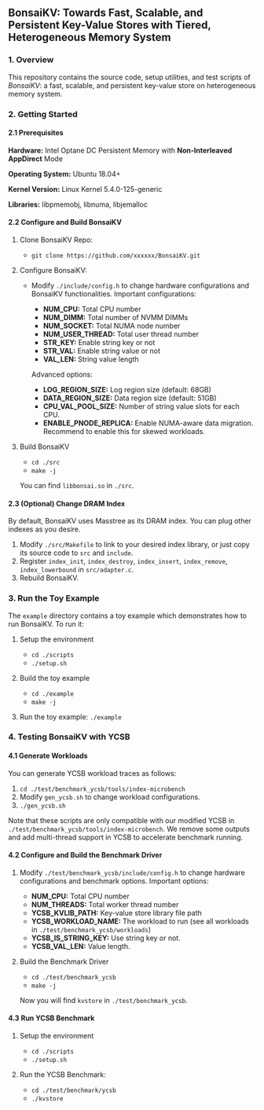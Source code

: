 ## BonsaiKV: Towards Fast, Scalable, and Persistent Key-Value Stores with Tiered, Heterogeneous Memory System

### 1. Overview

This repository contains the source code, setup utilities, and test scripts of *BonsaiKV*: a fast, scalable, and persistent key-value store on heterogeneous memory system. 

### 2. Getting Started

#### 2.1 Prerequisites

**Hardware:** Intel Optane DC Persistent Memory with **Non-Interleaved AppDirect** Mode

**Operating System:** Ubuntu 18.04+

**Kernel Version:** Linux Kernel 5.4.0-125-generic

**Libraries:** libpmemobj, libnuma, libjemalloc

#### 2.2 Configure and Build BonsaiKV

1. Clone BonsaiKV Repo:
   + `git clone https://github.com/xxxxxx/BonsaiKV.git`

2. Configure BonsaiKV:

   + Modify `./include/config.h` to change hardware configurations and BonsaiKV functionalities. Important configurations:

     + **NUM_CPU:**  Total CPU number
     + **NUM_DIMM:** Total number of NVMM DIMMs
     + **NUM_SOCKET:** Total NUMA node number
     + **NUM_USER_THREAD:** Total user thread number
     + **STR_KEY:** Enable string key or not
     + **STR_VAL:** Enable string value or not
     + **VAL_LEN:** String value length

     Advanced options:

     + **LOG_REGION_SIZE:** Log region size (default: 68GB)
     + **DATA_REGION_SIZE:** Data region size (default: 51GB)
     + **CPU_VAL_POOL_SIZE:** Number of string value slots for each CPU.
     + **ENABLE_PNODE_REPLICA:** Enable NUMA-aware data migration. Recommend to enable this for skewed workloads.

3. Build BonsaiKV

   + `cd ./src`
   + `make -j`

   You can find `libbonsai.so` in `./src`.

#### 2.3 (Optional) Change DRAM Index

By default, BonsaiKV uses Masstree as its DRAM index. You can plug other indexes as you desire.

1. Modify `./src/Makefile` to link to your desired index library, or just copy its source code to `src` and `include`.
2. Register `index_init`, `index_destroy`, `index_insert`, `index_remove`, `index_lowerbound` in `src/adapter.c`. 
3. Rebuild BonsaiKV.

### 3. Run the Toy Example

The `example` directory contains a toy example which demonstrates how to run BonsaiKV. To run it:

1. Setup the environment
   + `cd ./scripts`
   + `./setup.sh`

2. Build the toy example
   + `cd ./example`
   + `make -j`

3. Run the toy example: `./example`

### 4. Testing BonsaiKV with YCSB

#### 4.1 Generate Workloads

You can generate YCSB workload traces as follows:

1. `cd ./test/benchmark_ycsb/tools/index-microbench`
2. Modify `gen_ycsb.sh` to change workload configurations.
3. `./gen_ycsb.sh`

Note that these scripts are only compatible with our modified YCSB in `./test/benchmark_ycsb/tools/index-microbench`. We remove some outputs and add multi-thread support in YCSB to accelerate benchmark running.

#### 4.2 Configure and Build the Benchmark Driver

1. Modify `./test/benchmark_ycsb/include/config.h` to change hardware configurations and benchmark options. Important options:
   + **NUM_CPU:** Total CPU number
   + **NUM_THREADS:** Total worker thread number
   + **YCSB_KVLIB_PATH:** Key-value store library file path
   + **YCSB_WORKLOAD_NAME:** The workload to run (see all workloads in `./test/benchmark_ycsb/workloads`)
   + **YCSB_IS_STRING_KEY:** Use string key or not.
   + **YCSB_VAL_LEN:** Value length.
2. Build the Benchmark Driver
   + `cd ./test/benchmark_ycsb`
   + `make -j`

   Now you will find `kvstore` in `./test/benchmark_ycsb`.

#### 4.3 Run YCSB Benchmark

1. Setup the environment
   + `cd ./scripts`
   + `./setup.sh`

2. Run the YCSB Benchmark:
   + `cd ./test/benchmark/ycsb`
   + `./kvstore`
